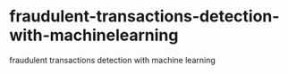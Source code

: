 # fraudulent-transactions-detection-with-machinelearning
fraudulent transactions detection with machine learning
